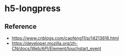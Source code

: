 # h5-longpress


## Reference

* https://www.cnblogs.com/caofeng11/p/14213616.html
* https://developer.mozilla.org/zh-CN/docs/Web/API/Element/touchstart_event


